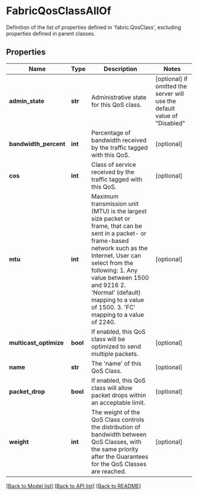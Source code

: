 # FabricQosClassAllOf

Definition of the list of properties defined in 'fabric.QosClass', excluding properties defined in parent classes.
## Properties
Name | Type | Description | Notes
------------ | ------------- | ------------- | -------------
**admin_state** | **str** | Administrative state for this QoS class. | [optional]  if omitted the server will use the default value of "Disabled"
**bandwidth_percent** | **int** | Percentage of bandwidth received by the traffic tagged with this QoS. | [optional] 
**cos** | **int** | Class of service received by the traffic tagged with this QoS. | [optional] 
**mtu** | **int** | Maximum transmission unit (MTU) is the largest size packet or frame, that can be sent in a packet- or frame-based network such as the Internet. User can select from the following: 1. Any value between 1500 and 9216 2. &#39;Normal&#39; (default) mapping to a value of 1500. 3. &#39;FC&#39; mapping to a value of 2240. | [optional] 
**multicast_optimize** | **bool** | If enabled, this QoS class will be optimized to send multiple packets. | [optional] 
**name** | **str** | The &#39;name&#39; of this QoS Class. | [optional] 
**packet_drop** | **bool** | If enabled, this QoS class will allow packet drops within an acceptable limit. | [optional] 
**weight** | **int** | The weight of the QoS Class controls the distribution of bandwidth between QoS Classes, with the same priority after the Guarantees for the QoS Classes are reached. | [optional] 

[[Back to Model list]](../README.md#documentation-for-models) [[Back to API list]](../README.md#documentation-for-api-endpoints) [[Back to README]](../README.md)


